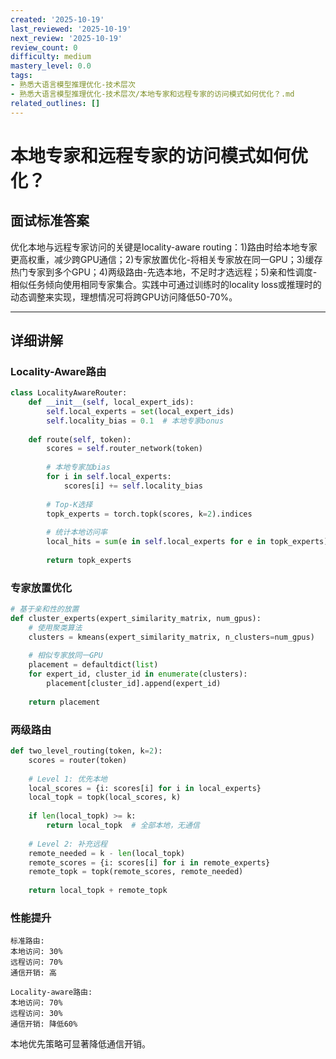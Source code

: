 ```yaml
---
created: '2025-10-19'
last_reviewed: '2025-10-19'
next_review: '2025-10-19'
review_count: 0
difficulty: medium
mastery_level: 0.0
tags:
- 熟悉大语言模型推理优化-技术层次
- 熟悉大语言模型推理优化-技术层次/本地专家和远程专家的访问模式如何优化？.md
related_outlines: []
---
```


# 本地专家和远程专家的访问模式如何优化？

## 面试标准答案

优化本地与远程专家访问的关键是locality-aware routing：1)路由时给本地专家更高权重，减少跨GPU通信；2)专家放置优化-将相关专家放在同一GPU；3)缓存热门专家到多个GPU；4)两级路由-先选本地，不足时才选远程；5)亲和性调度-相似任务倾向使用相同专家集合。实践中可通过训练时的locality loss或推理时的动态调整来实现，理想情况可将跨GPU访问降低50-70%。

---

## 详细讲解

### Locality-Aware路由

```python
class LocalityAwareRouter:
    def __init__(self, local_expert_ids):
        self.local_experts = set(local_expert_ids)
        self.locality_bias = 0.1  # 本地专家bonus
    
    def route(self, token):
        scores = self.router_network(token)
        
        # 本地专家加bias
        for i in self.local_experts:
            scores[i] += self.locality_bias
        
        # Top-K选择
        topk_experts = torch.topk(scores, k=2).indices
        
        # 统计本地访问率
        local_hits = sum(e in self.local_experts for e in topk_experts)
        
        return topk_experts
```

### 专家放置优化

```python
# 基于亲和性的放置
def cluster_experts(expert_similarity_matrix, num_gpus):
    # 使用聚类算法
    clusters = kmeans(expert_similarity_matrix, n_clusters=num_gpus)
    
    # 相似专家放同一GPU
    placement = defaultdict(list)
    for expert_id, cluster_id in enumerate(clusters):
        placement[cluster_id].append(expert_id)
    
    return placement
```

### 两级路由

```python
def two_level_routing(token, k=2):
    scores = router(token)
    
    # Level 1: 优先本地
    local_scores = {i: scores[i] for i in local_experts}
    local_topk = topk(local_scores, k)
    
    if len(local_topk) >= k:
        return local_topk  # 全部本地，无通信
    
    # Level 2: 补充远程
    remote_needed = k - len(local_topk)
    remote_scores = {i: scores[i] for i in remote_experts}
    remote_topk = topk(remote_scores, remote_needed)
    
    return local_topk + remote_topk
```

### 性能提升

```
标准路由:
本地访问: 30%
远程访问: 70%
通信开销: 高

Locality-aware路由:
本地访问: 70%
远程访问: 30%
通信开销: 降低60%
```

本地优先策略可显著降低通信开销。

